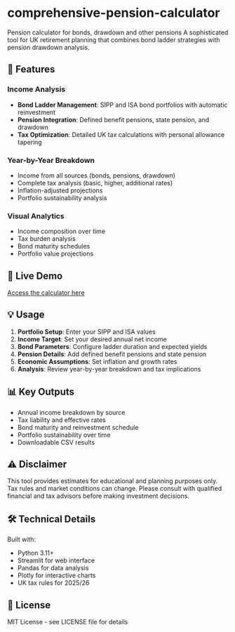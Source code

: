 # comprehensive-pension-calculator
Pension calculator for bonds, drawdown and other pensions
A sophisticated tool for UK retirement planning that combines bond ladder strategies with pension drawdown analysis.

## 🎯 Features

### Income Analysis
- **Bond Ladder Management**: SIPP and ISA bond portfolios with automatic reinvestment
- **Pension Integration**: Defined benefit pensions, state pension, and drawdown
- **Tax Optimization**: Detailed UK tax calculations with personal allowance tapering

### Year-by-Year Breakdown
- Income from all sources (bonds, pensions, drawdown)
- Complete tax analysis (basic, higher, additional rates)
- Inflation-adjusted projections
- Portfolio sustainability analysis

### Visual Analytics
- Income composition over time
- Tax burden analysis
- Bond maturity schedules
- Portfolio value projections

## 🚀 Live Demo
[Access the calculator here](https://your-app-name.streamlit.app)

## 💡 Usage

1. **Portfolio Setup**: Enter your SIPP and ISA values
2. **Income Target**: Set your desired annual net income
3. **Bond Parameters**: Configure ladder duration and expected yields
4. **Pension Details**: Add defined benefit pensions and state pension
5. **Economic Assumptions**: Set inflation and growth rates
6. **Analysis**: Review year-by-year breakdown and tax implications

## 📊 Key Outputs

- Annual income breakdown by source
- Tax liability and effective rates
- Bond maturity and reinvestment schedule
- Portfolio sustainability over time
- Downloadable CSV results

## ⚠️ Disclaimer

This tool provides estimates for educational and planning purposes only. Tax rules and market conditions can change. Please consult with qualified financial and tax advisors before making investment decisions.

## 🛠️ Technical Details

Built with:
- Python 3.11+
- Streamlit for web interface
- Pandas for data analysis
- Plotly for interactive charts
- UK tax rules for 2025/26

## 📝 License

MIT License - see LICENSE file for details
